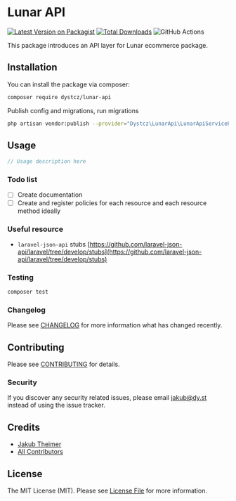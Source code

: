 # Lunar API

[![Latest Version on Packagist](https://img.shields.io/packagist/v/dystcz/lunar-api.svg?style=flat-square)](https://packagist.org/packages/dystcz/lunar-api)
[![Total Downloads](https://img.shields.io/packagist/dt/dystcz/lunar-api.svg?style=flat-square)](https://packagist.org/packages/dystcz/lunar-api)
![GitHub Actions](https://github.com/dystcz/lunar-api/actions/workflows/tests.yaml/badge.svg)

This package introduces an API layer for Lunar ecommerce package.

## Installation

You can install the package via composer:

```bash
composer require dystcz/lunar-api
```

Publish config and migrations, run migrations

```bash
php artisan vendor:publish --provider="Dystcz\LunarApi\LunarApiServiceProvider" --tag="config"
```

## Usage

```php
// Usage description here
```

### Todo list

- [ ] Create documentation
- [ ] Create and register policies for each resource and each resource method ideally

### Useful resource

- `laravel-json-api` stubs [https://github.com/laravel-json-api/laravel/tree/develop/stubs](https://github.com/laravel-json-api/laravel/tree/develop/stubs)

### Testing

```bash
composer test
```

### Changelog

Please see [CHANGELOG](CHANGELOG.md) for more information what has changed recently.

## Contributing

Please see [CONTRIBUTING](CONTRIBUTING.md) for details.

### Security

If you discover any security related issues, please email jakub@dy.st instead of using the issue tracker.

## Credits

-   [Jakub Theimer](https://github.com/dystcz)
-   [All Contributors](../../contributors)

## License

The MIT License (MIT). Please see [License File](LICENSE.md) for more information.

